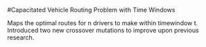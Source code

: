 #Capacitated Vehicle Routing Problem with Time Windows

Maps the optimal routes for n drivers to make within timewindow t. Introduced two new crossover mutations to improve upon previous research.
